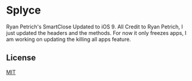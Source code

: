 # Splyce
Ryan Petrich's SmartClose Updated to iOS 9.
All Credit to Ryan Petrich, I just updated the headers and the methods.
For now it only freezes apps, I am working on updating the killing all apps feature.

## License

[MIT](https://github.com/Shade-Zepheri/Splyce/blob/master/LICENSE)
